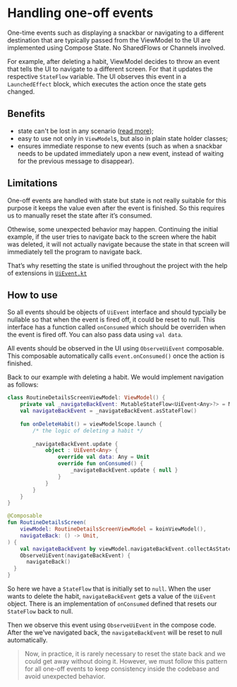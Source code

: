 # Handling one-off events

One-time events such as displaying a snackbar or navigating to a different destination that are typically passed from the ViewModel to the UI are implemented using Compose State. No SharedFlows or Channels involved.

For example, after deleting a habit, ViewModel decides to throw an event that tells the UI to navigate to a different screen. For that it updates the respective `StateFlow` variable. The UI observes this event in a `LaunchedEffect` block, which executes the action once the state gets changed. 

## Benefits

- state can't be lost in any scenario ([read more](https://medium.com/androiddevelopers/viewmodel-one-off-event-antipatterns-16a1da869b95));
- easy to use not only in `ViewModel`s, but also in plain state holder classes;
- ensures immediate response to new events (such as when a snackbar needs to be updated immediately upon a new event, instead of waiting for the previous message to disappear).

## Limitations

One-off events are handled with state but state is not really suitable for this purpose it keeps the value even after the event is finished. So this requires us to manually reset the state after it’s consumed. 

Othewise, some unexpected behavior may happen. Continuing the initial example, if the user tries to navigate back to the screen where the habit was deleted, it will not actually navigate because the state in that screen will immediately tell the program to navigate back.

That’s why  resetting the state is unified throughout the project with the help of extensions in [`UiEvent.kt`](https://github.com/DanielRendox/RoutineTracker/blob/main/core/ui/src/main/java/com/rendox/routinetracker/core/ui/helpers/UiEvent.kt)

## How to use

So all events should be objects of `UiEvent` interface and should typcially be nullable so that when the event is fired off, it could be reset to null. This interface has a function called `onConsumed` which should be overriden when the event is fired off. You can also pass data using `val data`. 

All events should be observed in the UI using `ObserveUiEvent` composable. This composable automatically calls `event.onConsumed()` once the action is finished.

Back to our example with deleting a habit. We would implement navigation as follows:

```kotlin
class RoutineDetailsScreenViewModel: ViewModel() {
	private val _navigateBackEvent: MutableStateFlow<UiEvent<Any>?> = MutableStateFlow(null)
	val navigateBackEvent = _navigateBackEvent.asStateFlow()
	
	fun onDeleteHabit() = viewModelScope.launch {
	    /* the logic of deleting a habit */
	    
	    _navigateBackEvent.update {
	        object : UiEvent<Any> {
	            override val data: Any = Unit
	            override fun onConsumed() {
	                _navigateBackEvent.update { null }
	            }
	        }
	    }
	}
}

@Composable
fun RoutineDetailsScreen(
	viewModel: RoutineDetailsScreenViewModel = koinViewModel(),
	navigateBack: () -> Unit,
) {
	val navigateBackEvent by viewModel.navigateBackEvent.collectAsStateWithLifecycle()
	ObserveUiEvent(navigateBackEvent) {
      navigateBack()
  }
}
```

So here we have a `StateFlow` that is initially set to `null`. When the user wants to delete the habit, `navigateBackEvent` gets a value of the `UiEvent` object. There is an implementation of `onConsumed` defined that resets our `StateFlow` back to null. 

Then we observe this event using `ObserveUiEvent` in the compose code. After the we’ve navigated back, the `navigateBackEvent` will be reset to null automatically.

> Now, in practice, it is rarely necessary to reset the state back and we could get away without doing it. However, we must follow this pattern for all one-off events to keep consistency inside the codebase and avoid unexpected behavior.